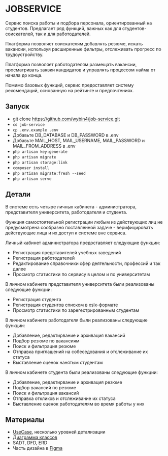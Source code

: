 # JOBSERVICE
Сервис поиска работы и подбора персонала, ориентированный на студентов. Предлагает ряд функций, важных как для студентов-соискателей, так и для работодателей.

Платформа позволяет соискателям добавлять резюме, искать вакансии, используя расширенные фильтры, отслеживать прогресс по трудоустройству. 

Платформа позволяет работодателям размещать вакансии, просматривать заявки кандидатов и управлять процессом найма от начала до конца.

Помимо базовых функций, сервис предоставляет систему рекомендаций, основанную на рейтинге и предпочтениях.

## Запуск
- git clone https://github.com/wybin4/job-service.git
- `cd job-service`
- `cp .env.example .env`
- Добавьте DB_DATABASE и DB_PASSWORD в .env
- Добавьте MAIL_HOST, MAIL_USERNAME, MAIL_PASSWORD и MAIL_FROM_ADDRESS в .env
- `php artisan key:generate`
- `php artisan migrate`
- `php artisan storage:link`
- `composer install`
- `php artisan migrate:fresh --seed`
- `php artisan serve`

## Детали
В системе есть четыре личных кабинета - администратора, представителя университета, работодателя и студента.

Функция самостоятельной регистрации любым из действующих лиц не предусмотрена сообразно поставленной задаче - верифицировать действующие лица и их доступ к системе вне сервиса.

Личный кабинет администратора предоставляет следующие функции:
- Регистрация представителей учебных заведений
- Регистрация работодателей
- Редактирование справочники сфер деятельности, профессий и так далее
- Просмотр статистики по сервису в целом и по университетам

В личном кабинете представителя университета были реализованы следующие функции:
- Регистрация студента
- Регистрация студентов списком в xslx-формате
- Просмотр статистики по зарегестрированным студентам

В личном кабинете работодателя были реализованы следующие функции:
- Добавление, редактирвание и архивация вакансий
- Подбор резюме по вакансиям
- Поиск и фильтрация резюме
- Отправка приглашений на собеседования и отслеживание их статуса
- Выставление оценок нанятым студентам

В личном кабинете студента были реализованы следующие функции:
- Добавление, редактирвание и архивация резюме
- Подбор вакансий по резюме
- Поиск и фильтрация вакансий
- Отправка откликов и отслеживание их статуса
- Выставление оценок работодателям во время работы у них

## Материалы
- [UseCase](https://drive.google.com/file/d/1wW9Du9CE2hkdw6p7I7h_5B0-WB8PWS26/view?usp=sharing), несколько уровней детализации
- [Диаграмма классов](https://drive.google.com/file/d/1FJNAPDURpdWECHmWyTDBPteH6_oAPt7W/view?usp=sharing)
- SADT, DFD, ERD
- Часть дизайна в [Figma](https://www.figma.com/file/hJZ0JDXeuobYIYmFKmvt2t/%D0%B2%D0%B5%D0%B1?node-id=0-1&t=RXojOQLTWAAHdUk4-0)
